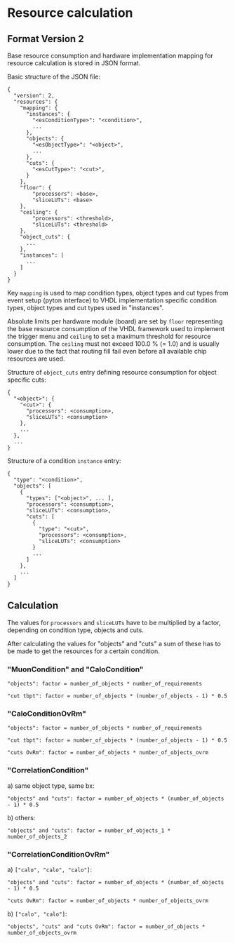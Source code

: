 # Resource calculation

## Format Version 2

Base resource consumption and hardware implementation mapping for resource
calculation is stored in JSON format.

Basic structure of the JSON file:

    {
      "version": 2,
      "resources": {
        "mapping": {
          "instances": {
            "<esConditionType>": "<condition>",
            ...
          },
          "objects": {
            "<esObjectType>": "<object>",
            ...
          },
          "cuts": {
            "<esCutType>": "<cut>",
          }
        },
        "floor": {
            "processors": <base>,
            "sliceLUTs": <base>
        },
        "ceiling": {
            "processors": <threshold>,
            "sliceLUTs": <threshold>
        },
        "object_cuts": {
          ...
        },
        "instances": [
          ...
        ]
      }
    }

Key `mapping` is used to map condition types, object types and cut types from
event setup (pyton interface) to VHDL implementation specific condition types,
object types and cut types used in "instances".

Absolute limits per hardware module (board) are set by `floor` representing the
base resource consumption of the VHDL framework used to implement the trigger
menu and `ceiling` to set a maximum threshold for resource consumption. The
`ceiling` must not exceed 100.0 % (= 1.0) and is usually lower due to the fact
that routing fill fail even before all available chip resources are used.

Structure of `object_cuts` entry defining resource consumption for object
specific cuts:

    {
      "<object>": {
        "<cut>": {
          "processors": <consumption>,
          "sliceLUTs": <consumption>
        },
        ...
      },
      ...
    }

Structure of a condition `instance` entry:

    {
      "type": "<condition>",
      "objects": [
        {
          "types": ["<object>", ... ],
          "processors": <consumption>,
          "sliceLUTs": <consumption>,
          "cuts": [
            {
              "type": "<cut>",
              "processors": <consumption>,
              "sliceLUTs": <consumption>
            }
            ...
          ]
        },
        ...
      ]
    }


## Calculation

The values for `processors` and `sliceLUTs` have to be multiplied by a factor,
depending on condition type, objects and cuts.

After calculating the values for "objects" and "cuts" a sum of these has to be
made to get the resources for a certain condition.

### "MuonCondition" and "CaloCondition"

    "objects": factor = number_of_objects * number_of_requirements

    "cut tbpt": factor = number_of_objects * (number_of_objects - 1) * 0.5

### "CaloConditionOvRm"

    "objects": factor = number_of_objects * number_of_requirements

    "cut tbpt": factor = number_of_objects * (number_of_objects - 1) * 0.5

    "cuts OvRm": factor = number_of_objects * number_of_objects_ovrm

### "CorrelationCondition"

  a) same object type, same bx:

    "objects" and "cuts": factor = number_of_objects * (number_of_objects - 1) * 0.5

  b) others:

    "objects" and "cuts": factor = number_of_objects_1 * number_of_objects_2

### "CorrelationConditionOvRm"

  a) `["calo", "calo", "calo"]`:

    "objects" and "cuts": factor = number_of_objects * (number_of_objects - 1) * 0.5

    "cuts OvRm": factor = number_of_objects * number_of_objects_ovrm

  b) `["calo", "calo"]`:

    "objects", "cuts" and "cuts OvRm": factor = number_of_objects * number_of_objects_ovrm
